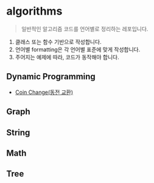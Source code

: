# algorithms

> 일반적인 알고리즘 코드를 언어별로 정리하는 레포입니다.

1. 클래스 또는 함수 기반으로 작성합니다.
2. 언어별 formatting은 각 언어별 표준에 맞게 작성합니다.
3. 주어지는 예제에 따라, 코드가 동작해야 합니다.

## Dynamic Programming

- [Coin Change(동전 교환)](./dynamic_programming/coin_change)


## Graph



## String



## Math



## Tree




